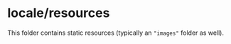 # locale/resources

This folder contains static resources (typically an `"images"` folder as well).
